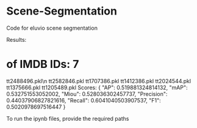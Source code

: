 # Scene-Segmentation
Code for eluvio scene segmentation

Results:

# of IMDB IDs: 7
tt2488496.pkl\n
tt2582846.pkl
tt1707386.pkl
tt1412386.pkl
tt2024544.pkl
tt1375666.pkl
tt1205489.pkl
Scores: {
    "AP": 0.519881324814132,
    "mAP": 0.532751553052002,
    "Miou": 0.528036302457737,
    "Precision": 0.44037906827821616,
    "Recall": 0.6041040503907537,
    "F1": 0.5020978697516447
}


To run the ipynb files, provide the required paths
